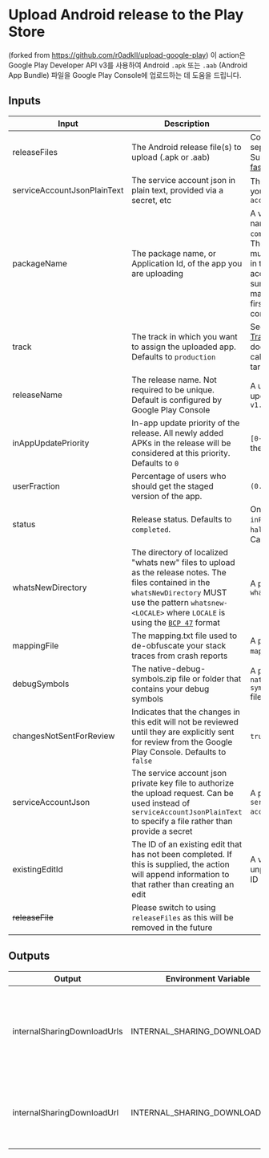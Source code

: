 # Upload Android release to the Play Store 

(forked from https://github.com/r0adkll/upload-google-play)
이 action은 Google Play Developer API v3를 사용하여 Android `.apk` 또는 `.aab` (Android App Bundle) 
파일을 Google Play Console에 업로드하는 데 도움을 드립니다.


## Inputs

| Input                       | Description                                                                                                                                                                                                                                           | Value                                                                                                                                                                                 | Required                              |
|-----------------------------|-------------------------------------------------------------------------------------------------------------------------------------------------------------------------------------------------------------------------------------------------------|---------------------------------------------------------------------------------------------------------------------------------------------------------------------------------------|---------------------------------------|
| releaseFiles                | The Android release file(s) to upload (.apk or .aab)                                                                                                                                                                                                  | Comma-separated paths. Supports glob via [fast-glob](https://github.com/mrmlnc/fast-glob)                                                                                             | true                                  |
| serviceAccountJsonPlainText | The service account json in plain text, provided via a secret, etc                                                                                                                                                                                    | The contents of your `service-account.json`                                                                                                                                           | true (or serviceAccountJson)          |
| packageName                 | The package name, or Application Id, of the app you are uploading                                                                                                                                                                                     | A valid package name, e.g. `com.example.myapp`. The packageName must already exist in the play console account, so make sure you upload a manual apk or aab first through the console | true                                  |
| track                       | The track in which you want to assign the uploaded app. Defaults to `production`                                                                                                                                                                      | See [APKs and Tracks](https://developers.google.com/android-publisher/tracks#adding_and_modifying_apks) documentation for calculating your target track name                          | true                                  |
| releaseName                 | The release name. Not required to be unique. Default is configured by Google Play Console                                                                                                                                                             | A user-friendly update name, e.g. `v1.0.0`                                                                                                                                            | false                                 |
| inAppUpdatePriority         | In-app update priority of the release. All newly added APKs in the release will be considered at this priority. Defaults to `0`                                                                                                                       | `[0-5]`, where `5` is the highest priority                                                                                                                                            | false                                 |
| userFraction                | Percentage of users who should get the staged version of the app.                                                                                                                                                                                     | `(0.0-1.0)`                                                                                                                                                                           | false                                 |
| status                      | Release status. Defaults to `completed`.                                                                                                                                                                                                              | One of `completed`, `inProgress`, `halted`, `draft`. Cannot be null.                                                                                                                  | false                                 |
| whatsNewDirectory           | The directory of localized "whats new" files to upload as the release notes. The files contained in the `whatsNewDirectory` MUST use the pattern `whatsnew-<LOCALE>` where `LOCALE` is using the [`BCP 47`](https://tools.ietf.org/html/bcp47) format | A path to a valid `whatsNewDirectory`                                                                                                                                                 | false                                 |
| mappingFile                 | The mapping.txt file used to de-obfuscate your stack traces from crash reports                                                                                                                                                                        | A path to a valid `mapping.txt` file                                                                                                                                                  | false                                 |
| debugSymbols                | The native-debug-symbols.zip file or folder that contains your debug symbols                                                                                                                                                                          | A path to a valid `native-debug-symbols.zip file` file or a folder                                                                                                                    | false                                 |
| changesNotSentForReview     | Indicates that the changes in this edit will not be reviewed until they are explicitly sent for review from the Google Play Console. Defaults to `false`                                                                                              | `true` or `false`                                                                                                                                                                     | `false`                               |
| serviceAccountJson          | The service account json private key file to authorize the upload request. Can be used instead of `serviceAccountJsonPlainText` to specify a file rather than provide a secret                                                                        | A path to a valid `service-account.json` file                                                                                                                                         | true (or serviceAccountJsonPlainText) |
| existingEditId              | The ID of an existing edit that has not been completed. If this is supplied, the action will append information to that rather than creating an edit                                                                                                  | A valid, unpublished Edit ID                                                                                                                                                          | false                                 |
| ~~releaseFile~~             | Please switch to using `releaseFiles` as this will be removed in the future                                                                                                                                                                           |                                                                                                                                                                                       | false                                 |

## Outputs

| Output                      | Environment Variable           | Description                                                                                                |
|-----------------------------|--------------------------------|------------------------------------------------------------------------------------------------------------|
| internalSharingDownloadUrls | INTERNAL_SHARING_DOWNLOAD_URLS | A JSON list containing the download urls for every release file uploaded using the `internalsharing` track |
| internalSharingDownloadUrl  | INTERNAL_SHARING_DOWNLOAD_URL  | The download url for the last release file uploaded using the `internalsharing` track                      |

